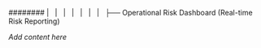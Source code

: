 ######## |   |   |   |   |   |   |   ├── Operational Risk Dashboard (Real-time Risk Reporting)

*Add content here*
